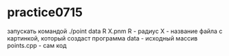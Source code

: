 # practice0715
запускать командой ./point data R X.pnm
R - радиус
X - название файла с картинкой, который создаст программа
data - исходный массив
points.cpp - сам код
